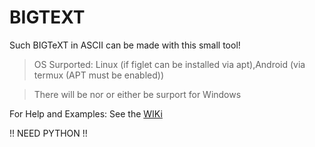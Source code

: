 # BIGTEXT
Such BIGTeXT in ASCII can be made with this small tool!

> OS Surported: Linux (if figlet can be installed via apt),Android (via termux (APT must be enabled))

> There will be nor or either be surport for Windows

For Help and Examples: See the <a href="https://github.com/Abdulhadi5692HDI/BIGTEXT/wiki">WIKi</a>

!! NEED PYTHON !!
